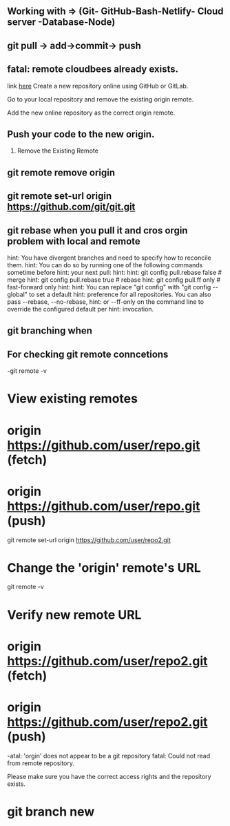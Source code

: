 ## Working with => (Git- GitHub-Bash-Netlify- Cloud server -Database-Node)

## git pull -> add->commit-> push

## fatal: remote cloudbees already exists.

link [here]('https://www.cloudbees.com/blog/remote-origin-already-exists-error')
Create a new repository online using GitHub or GitLab.

Go to your local repository and remove the existing origin remote.

Add the new online repository as the correct origin remote.

## Push your code to the new origin.

1. Remove the Existing Remote

## git remote remove origin

## git remote set-url origin https://github.com/git/git.git

## git rebase when you pull it and cros orgin problem with local and remote

hint: You have divergent branches and need to specify how to reconcile them.
hint: You can do so by running one of the following commands sometime before
hint: your next pull:
hint:
hint: git config pull.rebase false # merge
hint: git config pull.rebase true # rebase
hint: git config pull.ff only # fast-forward only
hint:
hint: You can replace "git config" with "git config --global" to set a default
hint: preference for all repositories. You can also pass --rebase, --no-rebase,
hint: or --ff-only on the command line to override the configured default per
hint: invocation.

## git branching when

## For checking git remote conncetions

-git remote -v

# View existing remotes

# origin https://github.com/user/repo.git (fetch)

# origin https://github.com/user/repo.git (push)

git remote set-url origin https://github.com/user/repo2.git

# Change the 'origin' remote's URL

git remote -v

# Verify new remote URL

# origin https://github.com/user/repo2.git (fetch)

# origin https://github.com/user/repo2.git (push)

-atal: 'orgin' does not appear to be a git repository
fatal: Could not read from remote repository.

Please make sure you have the correct access rights
and the repository exists.

# git branch new
